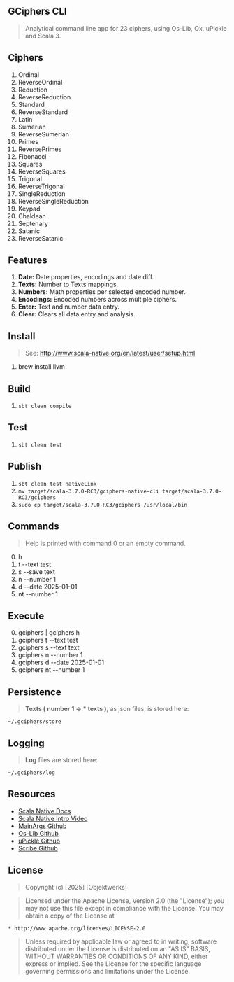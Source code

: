 GCiphers CLI
------------
>Analytical command line app for 23 ciphers, using Os-Lib, Ox, uPickle and Scala 3.

Ciphers
-------
1. Ordinal
2. ReverseOrdinal
3. Reduction 
4. ReverseReduction 
5. Standard
6. ReverseStandard
7. Latin  
8. Sumerian
9. ReverseSumerian
10. Primes
11. ReversePrimes
12. Fibonacci
13. Squares
14. ReverseSquares
15. Trigonal
16. ReverseTrigonal
17. SingleReduction
18. ReverseSingleReduction
19. Keypad
20. Chaldean
21. Septenary
22. Satanic
23. ReverseSatanic

Features
--------
1. **Date:** Date properties, encodings and date diff.
2. **Texts:** Number to Texts mappings.
3. **Numbers:** Math properties per selected encoded number.
4. **Encodings:** Encoded numbers across multiple ciphers.
5. **Enter:** Text and number data entry.
6. **Clear:** Clears all data entry and analysis.

Install
-------
>See: http://www.scala-native.org/en/latest/user/setup.html
1. brew install llvm

Build
-----
1. ```sbt clean compile```

Test
----
1. ```sbt clean test```

Publish
-------
1. ```sbt clean test nativeLink```
2. ```mv target/scala-3.7.0-RC3/gciphers-native-cli target/scala-3.7.0-RC3/gciphers```
3. ```sudo cp target/scala-3.7.0-RC3/gciphers /usr/local/bin```

Commands
--------
>Help is printed with command 0 or an empty command.
0. h
1. t --text test
2. s --save text
3. n --number 1
4. d --date 2025-01-01
5. nt --number 1

Execute
-------
0. gciphers | gciphers h
1. gciphers t --text test
2. gciphers s --text text
3. gciphers n --number 1
4. gciphers d --date 2025-01-01
5. gciphers nt --number 1

Persistence
-----------
>**Texts ( number 1 -> * texts )**, as json files, is stored here:
```
~/.gciphers/store
```

Logging
-------
>**Log** files are stored here:
```
~/.gciphers/log
```

Resources
---------
* [Scala Native Docs](http://www.scala-native.org/en/latest/index.html)
* [Scala Native Intro Video](https://www.youtube.com/watch?v=u2CnE-sRdBw)
* [MainArgs Github](https://github.com/com-lihaoyi/mainargs?tab=readme-ov-file#varargs-parameters)
* [Os-Lib Github](https://github.com/com-lihaoyi/os-lib)
* [uPickle Github](https://github.com/com-lihaoyi/upickle)
* [Scribe Github](https://github.com/outr/scribe)

License
-------
>Copyright (c) [2025] [Objektwerks]

>Licensed under the Apache License, Version 2.0 (the "License");
you may not use this file except in compliance with the License.
You may obtain a copy of the License at

    * http://www.apache.org/licenses/LICENSE-2.0

>Unless required by applicable law or agreed to in writing, software
distributed under the License is distributed on an "AS IS" BASIS,
WITHOUT WARRANTIES OR CONDITIONS OF ANY KIND, either express or implied.
See the License for the specific language governing permissions and
limitations under the License.
